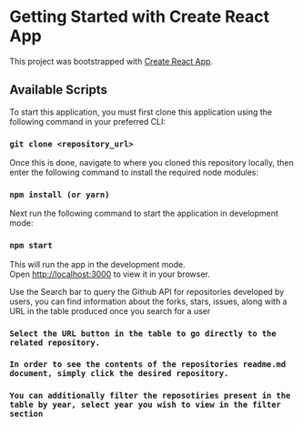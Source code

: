 # Getting Started with Create React App

This project was bootstrapped with [Create React App](https://github.com/facebook/create-react-app).

## Available Scripts

To start this application, you must first clone this application using the following command in your preferred CLI:

### `git clone <repository_url>`

Once this is done, navigate to where you cloned this repository locally, then enter the following command to install the required node modules:

### `npm install (or yarn)`

Next run the following command to start the application in development mode:
### `npm start`

This will run the app in the development mode.\
Open [http://localhost:3000](http://localhost:3000) to view it in your browser.


Use the Search bar to query the Github API for repositories developed by users, you can find information about the forks, stars, issues, along with a URL in the table produced once you search for a user

### `Select the URL button in the table to go directly to the related repository.`

### `In order to see the contents of the repositories readme.md document, simply click the desired repository.`

### `You can additionally filter the reposotiries present in the table by year, select year you wish to view in the filter section` 

